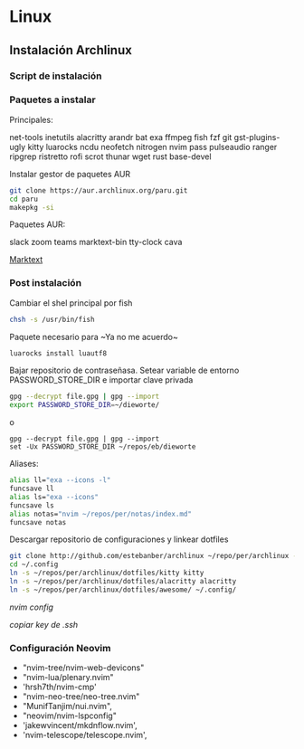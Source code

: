 # Linux

## Instalación Archlinux

### Script de instalación

### Paquetes a instalar
Principales:

net-tools inetutils alacritty arandr bat exa ffmpeg fish fzf git gst-plugins-ugly kitty luarocks ncdu neofetch nitrogen nvim pass pulseaudio ranger ripgrep ristretto rofi scrot thunar wget rust base-devel

Instalar gestor de paquetes AUR

```bash
git clone https://aur.archlinux.org/paru.git
cd paru
makepkg -si
```
Paquetes AUR:

slack zoom teams marktext-bin tty-clock cava

[Marktext](https://github.com/marktext/marktext)

### Post instalación
Cambiar el shel principal por fish

```bash
chsh -s /usr/bin/fish
```

Paquete necesario para ~Ya no me acuerdo~

```bash
luarocks install luautf8
```

Bajar repositorio de contraseñasa. Setear variable de entorno PASSWORD_STORE_DIR e importar clave privada

```bash
gpg --decrypt file.gpg | gpg --import
export PASSWORD_STORE_DIR=~/dieworte/
```
o

```fish
gpg --decrypt file.gpg | gpg --import
set -Ux PASSWORD_STORE_DIR ~/repos/eb/dieworte
```

Aliases:

```bash
alias ll="exa --icons -l"
funcsave ll
alias ls="exa --icons"
funcsave ls
alias notas="nvim ~/repos/per/notas/index.md"
funcsave notas
```

Descargar repositorio de configuraciones y linkear dotfiles

```bash
git clone http://github.com/estebanber/archlinux ~/repo/per/archlinux --recursive
cd ~/.config
ln -s ~/repos/per/archlinux/dotfiles/kitty kitty
ln -s ~/repos/per/archlinux/dotfiles/alacritty alacritty
ln -s ~/repos/per/archlinux/dotfiles/awesome/ ~/.config/
```
_nvim config_

_copiar key de .ssh_

### Configuración Neovim
- "nvim-tree/nvim-web-devicons"
- "nvim-lua/plenary.nvim"
- 'hrsh7th/nvim-cmp'
- "nvim-neo-tree/neo-tree.nvim"
- "MunifTanjim/nui.nvim",
- "neovim/nvim-lspconfig"
- 'jakewvincent/mkdnflow.nvim',
- 'nvim-telescope/telescope.nvim',
